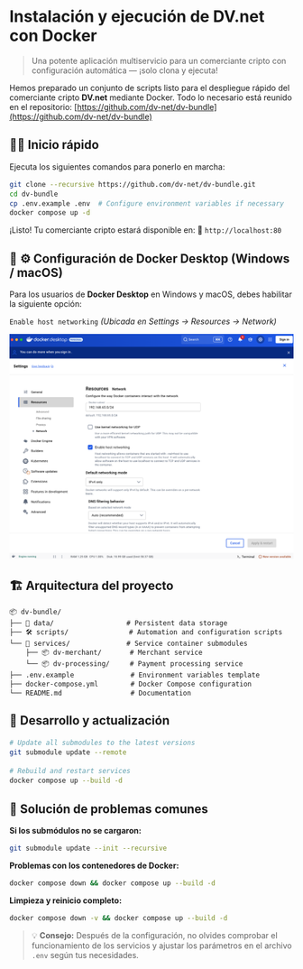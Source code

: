 # Instalación y ejecución de DV.net con Docker

> Una potente aplicación multiservicio para un comerciante cripto con configuración automática — ¡solo clona y ejecuta!

Hemos preparado un conjunto de scripts listo para el despliegue rápido del comerciante cripto **DV.net** mediante Docker.
Todo lo necesario está reunido en el repositorio:
[https://github.com/dv-net/dv-bundle](https://github.com/dv-net/dv-bundle)

## 🏃‍♂️ Inicio rápido

Ejecuta los siguientes comandos para ponerlo en marcha:

```bash
git clone --recursive https://github.com/dv-net/dv-bundle.git
cd dv-bundle
cp .env.example .env  # Configure environment variables if necessary
docker compose up -d
```

¡Listo! Tu comerciante cripto estará disponible en:
🔗 `http://localhost:80`


## 🐳 ⚙️ Configuración de Docker Desktop (Windows / macOS)

Para los usuarios de **Docker Desktop** en Windows y macOS, debes habilitar la siguiente opción:

`Enable host networking`
*(Ubicada en Settings → Resources → Network)*

![Docker Desktop](../../assets/images/installation/docker-instalation.png)

## 🏗️ Arquitectura del proyecto

```
📦 dv-bundle/
├── 📂 data/                  # Persistent data storage
├── 🛠️ scripts/               # Automation and configuration scripts
└── 🐳 services/              # Service container submodules
    ├── 📦 dv-merchant/       # Merchant service
    └── 📦 dv-processing/     # Payment processing service
├── .env.example              # Environment variables template
├── docker-compose.yml        # Docker Compose configuration
└── README.md                 # Documentation
```


## 🔧 Desarrollo y actualización

```bash
# Update all submodules to the latest versions
git submodule update --remote

# Rebuild and restart services
docker compose up --build -d
```


## 🐛 Solución de problemas comunes

**Si los submódulos no se cargaron:**

```bash
git submodule update --init --recursive
```

**Problemas con los contenedores de Docker:**

```bash
docker compose down && docker compose up --build -d
```

**Limpieza y reinicio completo:**

```bash
docker compose down -v && docker compose up --build -d
```

> 💡 **Consejo:** Después de la configuración, no olvides comprobar el funcionamiento de los servicios y ajustar los parámetros en el archivo `.env` según tus necesidades.